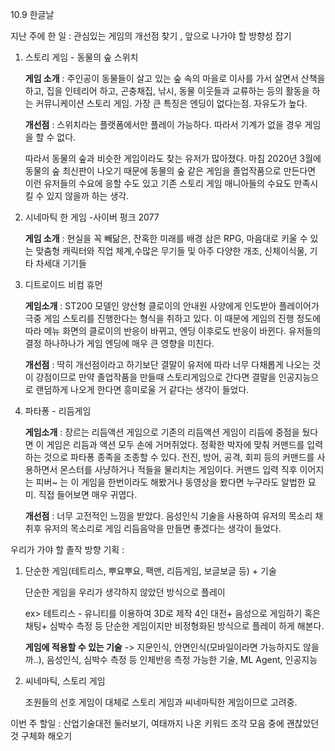 10.9 한글날

지난 주에 한 일 : 관심있는 게임의 개선점 찾기 , 앞으로 나가야 할 방향성 잡기

1. 스토리 게임 - 동물의 숲 스위치 

   **게임 소개** : 주인공이 동물들이 살고 있는 숲 속의 마을로 이사를 가서 살면서 산책을 하고, 집을 인테리어 하고, 곤충채집, 낚시, 동물 이웃들과 교류하는 등의 활동을 하는 커뮤니케이션 스토리 게임. 가장 큰 특징은 엔딩이 없다는점. 자유도가 높다.

   **개선점** : 스위치라는 플랫폼에서만 플레이 가능하다. 따라서 기계가 없을 경우 게임을 할 수 없다.

   따라서 동물의 숲과 비슷한 게임이라도 찾는 유저가 많아졌다.  마침 2020년 3월에 동물의 숲 최신판이 나오기 때문에 동물의 숲 같은 게임을 졸업작품으로 만든다면 이런 유저들의 수요에 응할 수도 있고 기존 스토리 게임 매니아들의 수요도 만족시킬 수 있지 않을까 하는 생각.

2. 시네마틱 한 게임 -사이버 펑크 2077

   **게임 소개** : 현실을 꼭 빼닮은, 잔혹한 미래를 배경 삼은 RPG, 마음대로 키울 수 있는 맞춤형 캐릭터와 직업 체계,수많은 무기들 및 아주 다양한 개조, 신체이식물, 기타 차세대 기기들

3. 디트로이드 비컴 휴먼  

   **게임소개** : ST200 모델인 양산형 클로이의 안내원 사양에게 인도받아 플레이어가 극중 게임 스토리를 진행한다는 형식을 취하고 있다. 이 때문에 게임의 진행 정도에 따라 메뉴 화면의 클로이의 반응이 바뀌고, 엔딩 이후로도 반응이 바뀐다. 유저들의 결정 하나하나가 게임 엔딩에 매우 큰 영향을 미친다. 

   **개선점** : 딱히 개선점이라고 하기보단 결말이 유저에 따라 너무 다채롭게 나오는 것이 강점이므로 만약 졸업작품을 만들때 스토리게임으로 간다면 결말을 인공지능으로 랜덤하게 나오게 한다면 흥미로울 거 같다는 생각이 들었다.

4. 파타퐁 - 리듬게임

    **게임소개** : 장르는 리듬액션 게임으로 기존의 리듬액션 게임이 리듬에 중점을 뒀다면 이 게임은 리듬과 액션 모두 손에 거머쥐었다. 정확한 박자에 맞춰 커맨드를 입력하는 것으로 파타퐁 종족을 조종할 수 있다. 전진, 방어, 공격, 회피 등의 커맨드를 사용하면서 몬스터를 사냥하거나 적들을 물리치는 게임이다. 커맨드 입력 직후 이어지는 피버~ 는 이 게임을 한번이라도 해봤거나 동영상을 봤다면 누구라도 알법한 묘미. 직접 들어보면 매우 귀엽다. 

   **개선점** : 너무 고전적인 느낌을 받았다. 음성인식 기술을 사용하여 유저의 목소리 채취후 유저의 목소리로 게임 리듬음악을 만들면 좋겠다는 생각이 들었다.



우리가 가야 할 졸작 방향 기획 : 

1. 단순한 게임(테트리스, 뿌요뿌요, 팩맨, 리듬게임, 보글보글 등) + 기술

   단순한 게임을 우리가 생각하지 않았던 방식으로 플레이 

   ex> 테트리스 -  유니티를 이용하여 3D로 제작 4인 대전+ 음성으로 게임하기 혹은 채팅+ 심박수 측정  등 단순한 게임이지만 비정형화된 방식으로 플레이 하게 해본다.

   **게임에 적용할 수 있는 기술** -> 지문인식, 안면인식(모바일이라면 가능하지도 않을까..), 음성인식, 심박수 측정 등 인체반응 측정 가능한 기술, ML Agent, 인공지능

2. 씨네마틱, 스토리 게임

   조원들의 선호 게임이 대체로 스토리 게임과 씨네마틱한 게임이므로 고려중.

이번 주 할일 : 산업기술대전 둘러보기, 여태까지 나온 키워드 조각 모음 중에 괜찮았던것 구체화 해오기 
